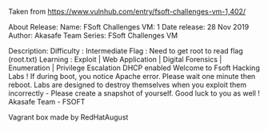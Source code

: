 Taken from https://www.vulnhub.com/entry/fsoft-challenges-vm-1,402/ 

About Release:
    Name: FSoft Challenges VM: 1
    Date release: 28 Nov 2019
    Author: Akasafe Team
    Series: FSoft Challenges VM

Description:
    Difficulty : Intermediate
    Flag : Need to get root to read flag (root.txt)
    Learning : Exploit | Web Application | Digital Forensics | Enumeration | Privilege Escalation
    DHCP enabled
    Welcome to Fsoft Hacking Labs !
    If during boot, you notice Apache error. Please wait one minute then reboot. Labs are designed to destroy themselves when you exploit them incorrectly - Please create a snapshot of yourself.
    Good luck to you as well !
    Akasafe Team - FSOFT

Vagrant box made by RedHatAugust
